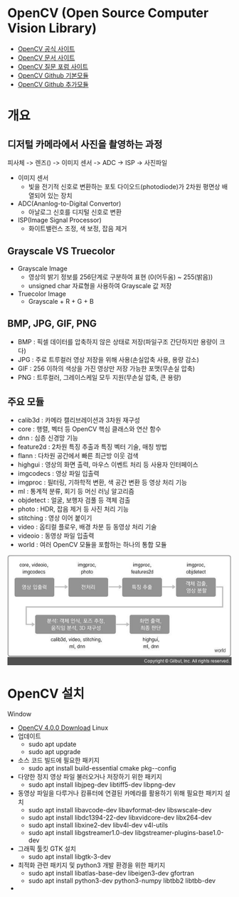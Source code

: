 # OpenCV (Open Source Computer Vision Library)

- [OpenCV 공식 사이트](http://www.opencv.org)
- [OpenCV 문서 사이트](http://www.docs.opencv.org)
- [OpenCV 질문 포럼 사이트](http://www.answers.opencv.org/questions)
- [OpenCV Github 기본모듈](http://www.github.com/opencv/opencv/)
- [OpenCV Github 추가모듈](http://www.github.com/opencv/opencv_contrib/)

# 개요

## 디저털 카메라에서 사진을 촬영하는 과정
피사체 -> 렌즈() -> 이미지 센서 -> ADC -> ISP -> 사진파일

- 이미지 센서
    - 빛을 전기적 신호로 변환하는 포토 다이오드(photodiode)가 2차원 평면상 배열되어 있는 장치
- ADC(Ananlog-to-Digital Convertor)
    - 아날로그 신호를 디지털 신호로 변환
- ISP(Image Signal Processor)
    - 화이트밸런스 조정, 색 보정, 잡음 제거

## Grayscale VS Truecolor
- Grayscale Image
    - 영상의 밝기 정보를 256단계로 구분하여 표현 (0(어두움) ~ 255(밝음))
    - unsigned char 자료형을 사용하여 Grayscale 값 저장
- Truecolor Image
    - Grayscale + R + G + B

## BMP, JPG, GIF, PNG
- BMP : 픽셀 데이터를 압축하지 않은 상태로 저장(파일구조 간단하지만 용량이 크다)
- JPG : 주로 트루컬러 영상 저장을 위해 사용(손실압축 사용, 용량 감소)
- GIF : 256 이하의 색상을 가진 영상만 저장 가능한 포맷(무손실 압축)
- PNG : 트루컬러, 그레이스케일 모두 지원(무손실 압축, 큰 용량)

## 주요 모듈
- calib3d : 카메라 캘리브레이션과 3차원 재구성
- core : 행렬, 벡터 등 OpenCV 핵심 클래스와 연산 함수
- dnn : 심층 신경망 기능
- feature2d : 2차원 특징 추출과 특징 벡터 기술, 매칭 방법
- flann : 다차원 공간에서 빠른 최근방 이웃 검색
- highgui : 영상의 화면 출력, 마우스 이벤트 처리 등 사용자 인터페이스
- imgcodecs : 영상 파일 입출력
- imgproc : 필터링, 기하학적 변환, 색 공간 변환 등 영상 처리 기능
- ml : 통계적 분류, 회기 등 머신 러닝 알고리즘
- objdetect : 얼굴, 보행자 검풀 등 객체 검출
- photo : HDR, 잡음 제거 등 사진 처리 기능
- stitching : 영상 이어 붙이기
- video : 옵티컬 플로우, 배경 차분 등 동영상 처리 기술
- videoio : 동영상 파일 입출력
- world : 여러 OpenCV 모듈을 포함하는 하나의 통합 모듈

![OpenCV 모듈](./image/module.jpeg)

# OpenCV 설치
Window
- [OpenCV 4.0.0 Download](http://www.github.com/opencv/opencv/releases/tag/4.0.0)
Linux
- 업데이트
    - sudo apt update
    - sudo apt upgrade
- 소스 코드 빌드에 필요한 패키지
    - sudo apt install build-essential cmake pkg--config
- 다양한 정지 영상 파일 불러오거나 저장하기 위한 패키지
    - sudo apt install libjpeg-dev libtiff5-dev libpng-dev
- 동영상 파일을 다루거나 캄퓨터에 연결된 카메라를 활용하기 위해 필요한 패키지 설치
    - sudo apt install libavcode-dev libavformat-dev libswscale-dev
    - sudo apt install libdc1394-22-dev libxvidcore-dev libx264-dev
    - sudo apt install libxine2-dev libv4l-dev v4l-utils
    - sudo apt install libgstreamer1.0-dev libgstreamer-plugins-base1.0-dev
- 그래픽 툴킷 GTK 설치
    - sudo apt install libgtk-3-dev
- 최적화 관련 패키지 및 python3 개발 환경을 위한 패키지
    - sudo apt install libatlas-base-dev libeigen3-dev gfortran
    - sudo apt install python3-dev python3-numpy libtbb2 libtbb-dev
- 


